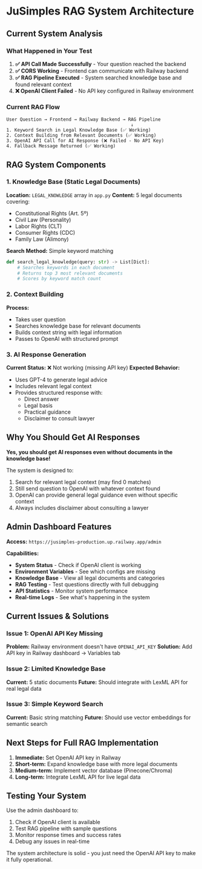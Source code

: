 # JuSimples RAG System Architecture

## Current System Analysis

### What Happened in Your Test

1. **✅ API Call Made Successfully** - Your question reached the backend
2. **✅ CORS Working** - Frontend can communicate with Railway backend  
3. **✅ RAG Pipeline Executed** - System searched knowledge base and found relevant context
4. **❌ OpenAI Client Failed** - No API key configured in Railway environment

### Current RAG Flow

```
User Question → Frontend → Railway Backend → RAG Pipeline
                                              ↓
1. Keyword Search in Legal Knowledge Base (✅ Working)
2. Context Building from Relevant Documents (✅ Working) 
3. OpenAI API Call for AI Response (❌ Failed - No API Key)
4. Fallback Message Returned (✅ Working)
```

## RAG System Components

### 1. Knowledge Base (Static Legal Documents)
**Location:** `LEGAL_KNOWLEDGE` array in `app.py`
**Content:** 5 legal documents covering:
- Constitutional Rights (Art. 5º)
- Civil Law (Personality)
- Labor Rights (CLT)
- Consumer Rights (CDC)
- Family Law (Alimony)

**Search Method:** Simple keyword matching
```python
def search_legal_knowledge(query: str) -> List[Dict]:
    # Searches keywords in each document
    # Returns top 3 most relevant documents
    # Scores by keyword match count
```

### 2. Context Building
**Process:**
- Takes user question
- Searches knowledge base for relevant documents
- Builds context string with legal information
- Passes to OpenAI with structured prompt

### 3. AI Response Generation
**Current Status:** ❌ Not working (missing API key)
**Expected Behavior:**
- Uses GPT-4 to generate legal advice
- Includes relevant legal context
- Provides structured response with:
  - Direct answer
  - Legal basis
  - Practical guidance
  - Disclaimer to consult lawyer

## Why You Should Get AI Responses

**Yes, you should get AI responses even without documents in the knowledge base!**

The system is designed to:
1. Search for relevant legal context (may find 0 matches)
2. Still send question to OpenAI with whatever context found
3. OpenAI can provide general legal guidance even without specific context
4. Always includes disclaimer about consulting a lawyer

## Admin Dashboard Features

**Access:** `https://jusimples-production.up.railway.app/admin`

**Capabilities:**
- **System Status** - Check if OpenAI client is working
- **Environment Variables** - See which configs are missing
- **Knowledge Base** - View all legal documents and categories
- **RAG Testing** - Test questions directly with full debugging
- **API Statistics** - Monitor system performance
- **Real-time Logs** - See what's happening in the system

## Current Issues & Solutions

### Issue 1: OpenAI API Key Missing
**Problem:** Railway environment doesn't have `OPENAI_API_KEY`
**Solution:** Add API key in Railway dashboard → Variables tab

### Issue 2: Limited Knowledge Base
**Current:** 5 static documents
**Future:** Should integrate with LexML API for real legal data

### Issue 3: Simple Keyword Search
**Current:** Basic string matching
**Future:** Should use vector embeddings for semantic search

## Next Steps for Full RAG Implementation

1. **Immediate:** Set OpenAI API key in Railway
2. **Short-term:** Expand knowledge base with more legal documents
3. **Medium-term:** Implement vector database (Pinecone/Chroma)
4. **Long-term:** Integrate LexML API for live legal data

## Testing Your System

Use the admin dashboard to:
1. Check if OpenAI client is available
2. Test RAG pipeline with sample questions
3. Monitor response times and success rates
4. Debug any issues in real-time

The system architecture is solid - you just need the OpenAI API key to make it fully operational.
